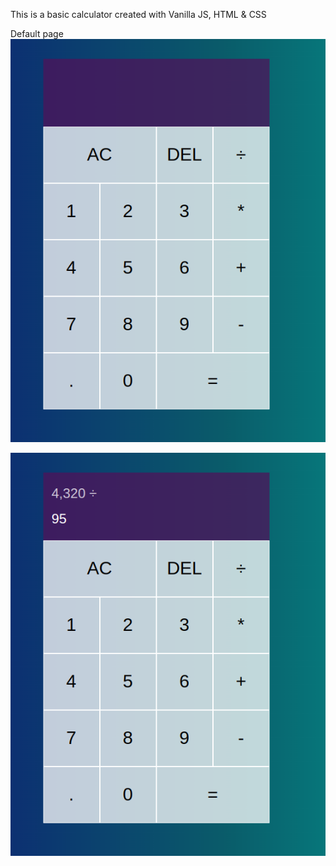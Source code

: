 This is a basic calculator created with Vanilla JS, HTML & CSS


Default page
![This is an image](/images/default.png)

![This is an image](/images/active.png)

